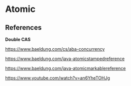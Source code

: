 # Atomic

## References

**Double CAS**

https://www.baeldung.com/cs/aba-concurrency

https://www.baeldung.com/java-atomicstampedreference

https://www.baeldung.com/java-atomicmarkablereference

https://www.youtube.com/watch?v=an6YheTOHJg

